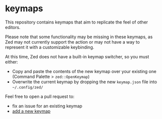 # keymaps

This repository contains keymaps that aim to replicate the feel of other editors. 

Please note that some functionality may be missing in these keymaps, as Zed may not currently support the action or may not have a way to represent it with a customizable keybinding.

At this time, Zed does not have a built-in keymap switcher, so you must either:
- Copy and paste the contents of the new keymap over your existing one (Command Palette > `zed::OpenKeymap`)
- Overwrite the current keymap by dropping the new `keymap.json` file into `~/.config/zed/`

Feel free to open a pull request to:
- fix an issue for an existing keymap
- [add a new keymap](https://github.com/zed-industries/keymaps/issues/4)
